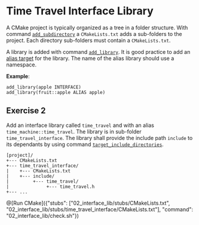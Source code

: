 # Time Travel Interface Library

A CMake project is typically organized as a tree in a folder structure.
With command [`add_subdirectory`](https://cmake.org/cmake/help/v3.10/command/add_subdirectory.html) a `CMakeLists.txt` adds a sub-folders to the project.
Each directory sub-folders must contain a `CMakeLists.txt`.

A library is added with command [`add_library`](https://cmake.org/cmake/help/v3.10/command/add_library.html).
It is good practice to add an [alias target](https://cmake.org/cmake/help/v3.10/command/add_library.html#alias-libraries) for the library.
The name of the alias library should use a namespace.

**Example**:
```
add_library(apple INTERFACE)
add_library(fruit::apple ALIAS apple)
```

## Exercise 2

Add an interface library called `time_travel` and with an alias `time_machine::time_travel`.
The library is in sub-folder `time_travel_interface`.
The library shall provide the include path `include` to its dependants by using command [`target_include_directories`](https://cmake.org/cmake/help/v3.10/command/target_include_directories.html).

```
[project]/
+--- CMakeLists.txt
+--- time_travel_interface/
|    +--- CMakeLists.txt
|    +--- include/
|         +--- time_travel/
|              +--- time_travel.h
+--- ...
```

@[Run CMake]({"stubs": ["02_interface_lib/stubs/CMakeLists.txt", "02_interface_lib/stubs/time_travel_interface/CMakeLists.txt"], "command": "02_interface_lib/check.sh"})
